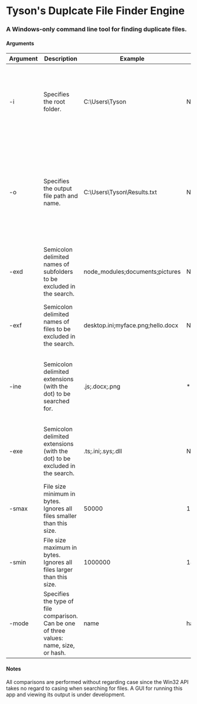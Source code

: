 # Tyson's Duplcate File Finder Engine
### A Windows-only command line tool for finding duplicate files.

#### Arguments
| Argument | Description | Example | Default | Comments |
| -------- | ----------- | ------- | ------- | -------- |
| -i | Specifies the root folder. | C:\Users\Tyson | N/A | Required. Wrap the path in double quotes if it contains whitespace. Relative paths not supported. |
| -o | Specifies the output file path and name. | C:\Users\Tyson\Results.txt | N/A | Required. Wrap the path in double quotes if it contains whitespace. Relative paths not supported. Will be converted to lowercase. |
| -exd | Semicolon delimited names of subfolders to be excluded in the search. | node_modules;documents;pictures | None | Wrap the entire list in double quotes if any paths contain whitespace. |
| -exf | Semicolon delimited names of files to be excluded in the search. | desktop.ini;myface.png;hello.docx | None | Wrap the entire list in double quotes if any paths contain whitespace. |
| -ine | Semicolon delimited extensions (with the dot) to be searched for. | .js;.docx;.png | * | If this parameter is used, all other extensions not specified in the list will be ignored. |
| -exe | Semicolon delimited extensions (with the dot) to be excluded in the search. | .ts;.ini;.sys;.dll | None | This parameter cannot be used together with the previous parameter. |
| -smax | File size minimum in bytes. Ignores all files smaller than this size. | 50000 | 1 | None. |
| -smin | File size maximum in bytes. Ignores all files larger than this size. | 1000000 | 18446744073709551615 | None. |
| -mode | Specifies the type of file comparison. Can be one of three values: name, size, or hash. | name | hash | If the hash mode is selected, files will be compared first by size and then by SHA256 checksum. |

#### Notes
All comparisons are performed without regarding case since the Win32 API takes no regard to casing when searching for files.
A GUI for running this app and viewing its output is under development.
